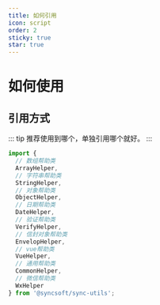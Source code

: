```yaml
---
title: 如何引用
icon: script
order: 2
sticky: true
star: true
---
```


# 如何使用

## 引用方式

::: tip
推荐使用到哪个，单独引用哪个就好。
:::

```js
import {
  // 数组帮助类
  ArrayHelper,
  // 字符串帮助类
  StringHelper,
  // 对象帮助类
  ObjectHelper,
  // 日期帮助类
  DateHelper,
  // 验证帮助类
  VerifyHelper,
  // 信封对象帮助类
  EnvelopHelper,
  // vue帮助类
  VueHelper,
  // 通用帮助类
  CommonHelper,
  // 微信帮助类
  WxHelper
} from '@syncsoft/sync-utils';
```
